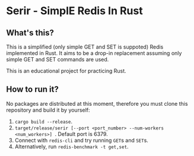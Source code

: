 # Serir - SimplE Redis In Rust
## What's this?
This is a simplified (only simple GET and SET is suppoted) Redis implemented in Rust. It aims to be a drop-in replacement assuming only simple GET and SET commands are used.

This is an educational project for practicing Rust.
## How to run it?
No packages are distributed at this moment, therefore you must clone this repository and build it by yourself: 
1. `cargo build --release`.
2. `target/release/serir [--port <port_number> --num-workers <num_workers>] `. Default port is 6379.
3. Connect with `redis-cli` and try running `GET`s and `SET`s.
4. Alternatively, run `redis-benchmark -t get,set`.

